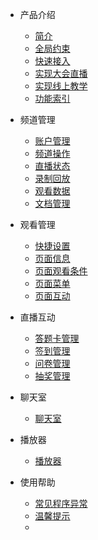 * 产品介绍

  * [简介](/)
  * [全局约束](/limit)
  * [快速接入](/quick_start)
  * [实现大会直播](/videoRoom)
  * [实现线上教学](/classRoom)
  * [功能索引](/function_index)
* 频道管理

  * [账户管理](account)
  * [频道操作](channelOperate)
  * [直播状态](channelState)
  * [录制回放](channelPlayback)
  * [观看数据](channelViewdata)
  * [文档管理](channelDoc)
* 观看管理
  
  * [快捷设置](webSetting)
  * [页面信息](webInfo)
  * [页面观看条件](webAuth)
  * [页面菜单](webMenu)
  * [页面互动](webInteract)
* 直播互动
    
  * [答题卡管理](answerRecordService)
  * [签到管理](checkinService)
  * [问卷管理](questionnaireService)
  * [抽奖管理](lotteryService)
* 聊天室

  * [聊天室](chatRoomService)
* 播放器

  * [播放器](playerService)
* 使用帮助

  * [常见程序异常](exceptionDoc)
  * [温馨提示](tips)
  * []()

